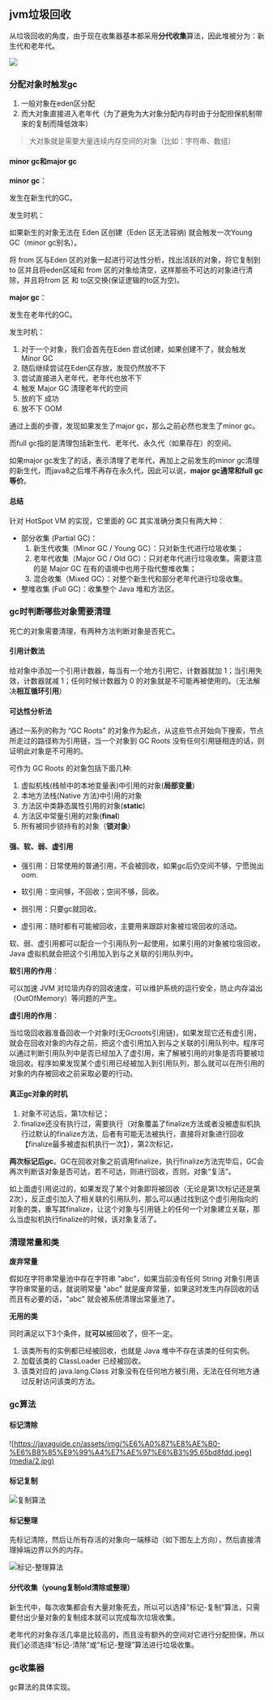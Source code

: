 ## **jvm垃圾回收**
从垃圾回收的角度，由于现在收集器基本都采用**分代收集**算法，因此堆被分为：新生代和老年代。

![](media/1.png)

### **分配对象时触发gc**
1. 一般对象在eden区分配
1. 而大对象直接进入老年代（为了避免为大对象分配内存时由于分配担保机制带来的复制而降低效率）

>大对象就是需要大量连续内存空间的对象（比如：字符串、数组）

#### **minor gc和major gc**
**minor gc**：

发生在新生代的GC。

发生时机：

如果新生的对象无法在 Eden 区创建（Eden 区无法容纳) 就会触发一次Young GC（minor gc别名）。

将 from 区与Eden 区的对象一起进行可达性分析，找出活跃的对象，将它复制到 to 区并且将eden区域和 from 区的对象给清空，这样那些不可达的对象进行清除，并且将from 区 和 to区交换(保证逻辑的to区为空)。

**major gc**：

发生在老年代的GC。

发生时机：

1. 对于一个对象，我们会首先在Eden 尝试创建，如果创建不了，就会触发Minor GC
1. 随后继续尝试在Eden区存放，发现仍然放不下
1. 尝试直接进入老年代，老年代也放不下
1. 触发 Major GC 清理老年代的空间
1. 放的下 成功
1. 放不下 OOM

通过上面的步骤，发现如果发生了major gc，那么之前必然也发生了minor gc。

而full gc指的是清理包括新生代、老年代、永久代（如果存在）的空间。

如果major gc发生了的话，表示清理了老年代，再加上之前发生的minor gc清理的新生代，而java8之后堆不再存在永久代，因此可以说，**major gc通常和full gc等价**。

#### **总结**
针对 HotSpot VM 的实现，它里面的 GC 其实准确分类只有两大种： 

- 部分收集 (Partial GC)： 
   1. 新生代收集（Minor GC / Young GC）：只对新生代进行垃圾收集； 
   1. 老年代收集（Major GC / Old GC）：只对老年代进行垃圾收集。需要注意的是 Major GC 在有的语境中也用于指代整堆收集； 
   1. 混合收集（Mixed GC）：对整个新生代和部分老年代进行垃圾收集。 
- 整堆收集 (Full GC)：收集整个 Java 堆和方法区。


### **gc时判断哪些对象需要清理**
死亡的对象需要清理，有两种方法判断对象是否死亡。

#### **引用计数法**
给对象中添加一个引用计数器，每当有一个地方引用它，计数器就加 1；当引用失效，计数器就减 1；任何时候计数器为 0 的对象就是不可能再被使用的。（无法解决**相互循环引用**）
#### **可达性分析法**
通过一系列的称为 “GC Roots” 的对象作为起点，从这些节点开始向下搜索，节点所走过的路径称为引用链，当一个对象到 GC Roots 没有任何引用链相连的话，则证明此对象是不可用的。

可作为 GC Roots 的对象包括下面几种: 

1. 虚拟机栈(栈帧中的本地变量表)中引用的对象(**局部变量**) 
1. 本地方法栈(Native 方法)中引用的对象 
1. 方法区中类静态属性引用的对象(**static**) 
1. 方法区中常量引用的对象(**final**)
1. 所有被同步锁持有的对象（**锁对象**）

#### **强、软、弱、虚引用**
* 强引用：日常使用的普通引用，不会被回收，如果gc后仍空间不够，宁愿抛出oom.

* 软引用：空间够，不回收；空间不够，回收。

* 弱引用：只要gc就回收。

* 虚引用：随时都有可能被回收，主要用来跟踪对象被垃圾回收的活动。

软、弱、虚引用都可以配合一个引用队列一起使用，如果引用的对象被垃圾回收，Java 虚拟机就会把这个引用加入到与之关联的引用队列中。

**软引用的作用**：

可以加速 JVM 对垃圾内存的回收速度，可以维护系统的运行安全，防止内存溢出（OutOfMemory）等问题的产生。

**虚引用的作用**：

当垃圾回收器准备回收一个对象时(无Gcroots引用链)，如果发现它还有虚引用，就会在回收对象的内存之前，把这个虚引用加入到与之关联的引用队列中。程序可以通过判断引用队列中是否已经加入了虚引用，来了解被引用的对象是否将要被垃圾回收。程序如果发现某个虚引用已经被加入到引用队列，那么就可以在所引用的对象的内存被回收之前采取必要的行动。
#### **真正gc对象的时机**
1. 对象不可达后，第1次标记；
1. finalize还没有执行过，需要执行（对象覆盖了finalize方法或者没被虚拟机执行过默认的finalize方法，后者有可能无法被执行，直接将对象进行回收【finalize最多被虚拟机执行一次】），第2次标记，

**两次标记后gc**。GC在回收对象之前调用finalize，执行finalize方法完毕后，GC会再次判断该对象是否可达，若不可达，则进行回收，否则，对象“复活”。

如上面虚引用说过的，如果发现了某个对象即将被回收（无论是第1次标记还是第2次），反正虚引加入了相关联的引用队列，那么可以通过找到这个虚引用指向的对象的类，重写其finalize，让这个对象与引用链上的任何一个对象建立关联，那么当虚拟机执行finalize的时候，该对象复活了。

### **清理常量和类**
**废弃常量**

假如在字符串常量池中存在字符串 "abc"，如果当前没有任何 String 对象引用该字符串常量的话，就说明常量 "abc" 就是废弃常量，如果这时发生内存回收的话而且有必要的话，"abc" 就会被系统清理出常量池了。

**无用的类**

同时满足以下3个条件，就**可以**被回收了，但不一定。

1. 该类所有的实例都已经被回收，也就是 Java 堆中不存在该类的任何实例。 
1. 加载该类的 ClassLoader 已经被回收。 
1. 该类对应的 java.lang.Class 对象没有在任何地方被引用，无法在任何地方通过反射访问该类的方法。

### **gc算法**
#### **标记清除**
![https://javaguide.cn/assets/img/%E6%A0%87%E8%AE%B0-%E6%B8%85%E9%99%A4%E7%AE%97%E6%B3%95.65bd8fdd.jpeg](media/2.jpg)
#### **标记复制**
![复制算法](media/3.jpg)
#### **标记整理**
先标记清除，然后让所有存活的对象向一端移动（如下图左上方向），然后直接清理掉端边界以外的内存。

![标记-整理算法 ](media/4.jpg)
#### **分代收集（young复制old清除或整理）**
新生代中，每次收集都会有大量对象死去，所以可以选择”标记-复制“算法，只需要付出少量对象的复制成本就可以完成每次垃圾收集。

老年代的对象存活几率是比较高的，而且没有额外的空间对它进行分配担保，所以我们必须选择“标记-清除”或“标记-整理”算法进行垃圾收集。

### **gc收集器**
gc算法的具体实现。



